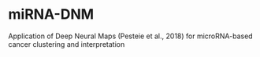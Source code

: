 # miRNA-DNM
Application of Deep Neural Maps (Pesteie et al., 2018) for microRNA-based cancer clustering and interpretation
